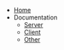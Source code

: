 - [Home](/)
- Documentation
  - [Server](server/README.md)
  - [Client](client/README.md)
  - [Other](other.md)